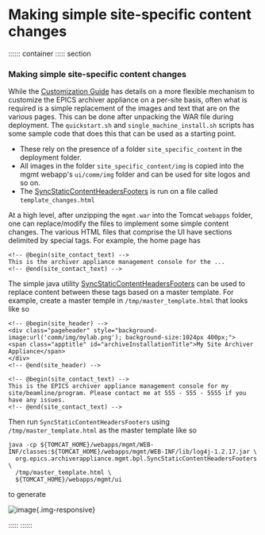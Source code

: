 # Making simple site-specific content changes

:::::: container
::::: section
### Making simple site-specific content changes

<div>

While the [Customization Guide](customization.html) has details on a
more flexible mechanism to customize the EPICS archiver appliance on a
per-site basis, often what is required is a simple replacement of the
images and text that are on the various pages. This can be done after
unpacking the WAR file during deployment. The `quickstart.sh` and
`single_machine_install.sh` scripts has some sample code that does this
that can be used as a starting point.

-   These rely on the presence of a folder `site_specific_content` in
    the deployment folder.
-   All images in the folder `site_specific_content/img` is copied into
    the mgmt webapp\'s `ui/comm/img` folder and can be used for site
    logos and so on.
-   The
    [SyncStaticContentHeadersFooters](api/org/epics/archiverappliance/mgmt/bpl/SyncStaticContentHeadersFooters.html)
    is run on a file called `template_changes.html`

</div>

<div>

At a high level, after unzipping the `mgmt.war` into the Tomcat
`webapps` folder, one can replace/modify the files to implement some
simple content changes. The various HTML files that comprise the UI have
sections delimited by special tags. For example, the home page has


    <!-- @begin(site_contact_text) -->
    This is the archiver appliance management console for the ... 
    <!-- @end(site_contact_text) -->

The simple java utility
[SyncStaticContentHeadersFooters](api/org/epics/archiverappliance/mgmt/bpl/SyncStaticContentHeadersFooters.html)
can be used to replace content between these tags based on a master
template. For example, create a master temple in
`/tmp/master_template.html` that looks like so


    <!-- @begin(site_header) -->
    <div class="pageheader" style="background-image:url('comm/img/mylab.png'); background-size:1024px 400px;">
    <span class="apptitle" id="archiveInstallationTitle">My Site Archiver Appliance</span>
    </div>
    <!-- @end(site_header) -->

    <!-- @begin(site_contact_text) -->
    This is the EPICS archiver appliance management console for my site/beamline/program. Please contact me at 555 - 555 - 5555 if you have any issues. 
    <!-- @end(site_contact_text) -->

Then run `SyncStaticContentHeadersFooters` using
`/tmp/master_template.html` as the master template like so


    java -cp ${TOMCAT_HOME}/webapps/mgmt/WEB-INF/classes:${TOMCAT_HOME}/webapps/mgmt/WEB-INF/lib/log4j-1.2.17.jar \
      org.epics.archiverappliance.mgmt.bpl.SyncStaticContentHeadersFooters \
      /tmp/master_template.html \
      ${TOMCAT_HOME}/webapps/mgmt/ui

to generate

![image](images/simple_static_content.png){.img-responsive}

</div>
:::::
::::::
